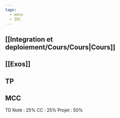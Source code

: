 ```yaml
---
tags:
  - menu
  - IDC
---
```

## [[Integration et deploiement/Cours/Cours|Cours]]
## [[Exos]]
## TP

## MCC
TD Noté : 25%
CC : 25%
Projet : 50%